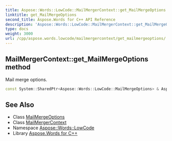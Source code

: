 ```yaml
---
title: Aspose::Words::LowCode::MailMergerContext::get_MailMergeOptions method
linktitle: get_MailMergeOptions
second_title: Aspose.Words for C++ API Reference
description: 'Aspose::Words::LowCode::MailMergerContext::get_MailMergeOptions method. Mail merge options in C++.'
type: docs
weight: 3000
url: /cpp/aspose.words.lowcode/mailmergercontext/get_mailmergeoptions/
---
```

## MailMergerContext::get_MailMergeOptions method


Mail merge options.

```cpp
const System::SharedPtr<Aspose::Words::LowCode::MailMergeOptions> & Aspose::Words::LowCode::MailMergerContext::get_MailMergeOptions() const
```

## See Also

* Class [MailMergeOptions](../../mailmergeoptions/)
* Class [MailMergerContext](../)
* Namespace [Aspose::Words::LowCode](../../)
* Library [Aspose.Words for C++](../../../)
